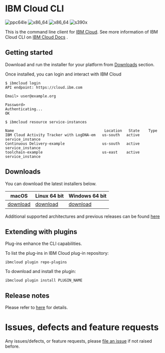 # IBM Cloud CLI

![ppc64le](https://img.shields.io/badge/ppc64le-supported-brightgreen.svg) ![x86_64](https://img.shields.io/badge/x86__64-supported-brightgreen.svg) ![x86_64](https://img.shields.io/badge/x86-supported-brightgreen.svg) ![s390x](https://img.shields.io/badge/s390x-not%20supported-red.svg)

This is the command line client for [IBM Cloud](https://cloud.ibm.com/). See more information of IBM Cloud CLI on [IBM Cloud Docs](https://cloud.ibm.com/docs/cli?topic=cloud-cli-getting-started) .

## Getting started

Download and run the installer for your platform from [Downloads](#downloads) section.

Once installed, you can login and interact with IBM Cloud
```
$ ibmcloud login
API endpoint: https://cloud.ibm.com

Email> user@example.org

Password> 
Authenticating...
OK

$ ibmcloud resource service-instances

Name                                         Location   State    Type
IBM Cloud Activity Tracker with LogDNA-em   us-south   active   service_instance
Continuous Delivery-example                 us-south   active   service_instance
toolchain-example                           us-east    active   service_instance
```

## Downloads
You can download the latest installers below.

| **macOS** | **Linux 64 bit** | **Windows 64 bit** |
|-----------|------------------|--------------------|
| [download](https://download.clis.cloud.ibm.com/ibm-cloud-cli/2.13.0/IBM_Cloud_CLI_2.13.0.pkg) | [download](https://download.clis.cloud.ibm.com/ibm-cloud-cli/2.13.0/IBM_Cloud_CLI_2.13.0_amd64.tar.gz) | [download](https://download.clis.cloud.ibm.com/ibm-cloud-cli/2.13.0/IBM_Cloud_CLI_2.13.0_amd64.exe) |


Additional supported architectures and previous releases can be found [here](https://github.com/IBM-Cloud/ibm-cloud-cli-release/releases)

## Extending with plugins

Plug-ins enhance the CLI capabilities.


To list the plug-ins in IBM Cloud plug-in repository:

```
ibmcloud plugin repo-plugins

```

To download and install the plugin:

```
ibmcloud plugin install PLUGIN_NAME 

```

## Release notes

Please refer to [here](https://github.com/IBM-Cloud/ibm-cloud-cli-release/releases) for details.


# Issues, defects and feature requests

Any issues/defects, or feature requests, please [file an issue](https://github.com/IBM-Cloud/ibm-cloud-cli-release/issues) if not raised before.
